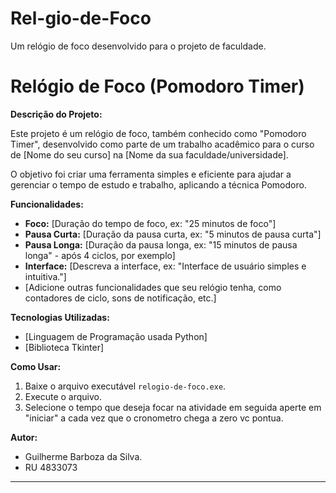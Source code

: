# Rel-gio-de-Foco
Um relógio de foco desenvolvido para o projeto de faculdade.

# Relógio de Foco (Pomodoro Timer)

**Descrição do Projeto:**

Este projeto é um relógio de foco, também conhecido como "Pomodoro Timer", desenvolvido como parte de um trabalho acadêmico para o curso de [Nome do seu curso] na [Nome da sua faculdade/universidade].

O objetivo foi criar uma ferramenta simples e eficiente para ajudar a gerenciar o tempo de estudo e trabalho, aplicando a técnica Pomodoro.

**Funcionalidades:**

* **Foco:** [Duração do tempo de foco, ex: "25 minutos de foco"]
* **Pausa Curta:** [Duração da pausa curta, ex: "5 minutos de pausa curta"]
* **Pausa Longa:** [Duração da pausa longa, ex: "15 minutos de pausa longa" - após 4 ciclos, por exemplo]
* **Interface:** [Descreva a interface, ex: "Interface de usuário simples e intuitiva."]
* [Adicione outras funcionalidades que seu relógio tenha, como contadores de ciclo, sons de notificação, etc.]

**Tecnologias Utilizadas:**

* [Linguagem de Programação usada Python]
* [Biblioteca Tkinter]

**Como Usar:**

1.  Baixe o arquivo executável `relogio-de-foco.exe`.
2.  Execute o arquivo.
3.  Selecione o tempo que deseja focar na atividade em seguida aperte em "iniciar" a cada vez que o cronometro chega a zero vc pontua.

**Autor:**

* Guilherme Barboza da Silva.
* RU 4833073

---
